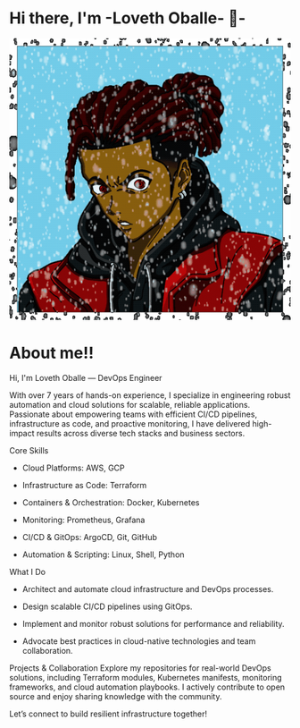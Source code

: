 # Hi there, I'm -Loveth Oballe- 👋-


![](/images/myFile.gif)


# About me!!
Hi, I'm Loveth Oballe — DevOps Engineer

With over 7 years of hands-on experience, I specialize in engineering robust automation and cloud solutions for scalable, reliable applications. Passionate about empowering teams with efficient CI/CD pipelines, infrastructure as code, and proactive monitoring, I have delivered high-impact results across diverse tech stacks and business sectors.

Core Skills
- Cloud Platforms: AWS, GCP

- Infrastructure as Code: Terraform

- Containers & Orchestration: Docker, Kubernetes

- Monitoring: Prometheus, Grafana

- CI/CD & GitOps: ArgoCD, Git, GitHub

- Automation & Scripting: Linux, Shell, Python

What I Do
- Architect and automate cloud infrastructure and DevOps processes.

- Design scalable CI/CD pipelines using GitOps.

- Implement and monitor robust solutions for performance and reliability.

- Advocate best practices in cloud-native technologies and team collaboration.

Projects & Collaboration
Explore my repositories for real-world DevOps solutions, including Terraform modules, Kubernetes manifests, monitoring frameworks, and cloud automation playbooks. I actively contribute to open source and enjoy sharing knowledge with the community.

Let’s connect to build resilient infrastructure together!

